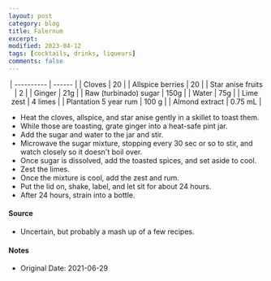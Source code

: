 ```yaml
---
layout: post
category: blog
title: Falernum
excerpt:
modified: 2023-04-12
tags: [cocktails, drinks, liqueurs]
comments: false
---
```


<div align="center">
| ---------- | ------ |
| Cloves | 20 |
| Allspice berries | 20 |
| Star anise fruits | 2 |
| Ginger | 21g |
| Raw (turbinado) sugar | 150g |
| Water | 75g |
| Lime zest | 4 limes |
| Plantation 5 year rum | 100 g |
| Almond extract | 0.75 mL |
</div>

- Heat the cloves, allspice, and star anise gently in a skillet to toast them.
- While those are toasting, grate ginger into a heat-safe pint jar.
- Add the sugar and water to the jar and stir.
- Microwave the sugar mixture, stopping every 30 sec or so to stir, and watch closely so it doesn't boil over.
- Once sugar is dissolved, add the toasted spices, and set aside to cool.
- Zest the limes.
- Once the mixture is cool, add the zest and rum.
- Put the lid on, shake, label, and let sit for about 24 hours.
- After 24 hours, strain into a bottle.


#### Source
- Uncertain, but probably a mash up of a few recipes.

#### Notes
- Original Date: 2021-06-29


